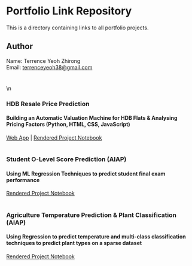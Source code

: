 # Portfolio Link Repository
This is a directory containing links to all portfolio projects.

## Author
Name: Terrence Yeoh Zhirong  
Email: terrenceyeoh38@gmail.com
# 
\n
### HDB Resale Price Prediction
#### Building an Automatic Valuation Machine for HDB Flats & Analysing Pricing Factors (Python, HTML, CSS, JavaScript)
[Web App](https://beanshaped.pythonanywhere.com/) | [Rendered Project Notebook](https://beanshaped.github.io/HDB_Resale_Price_Prediction.html)
# 
### Student O-Level Score Prediction (AIAP)
#### Using ML Regression Techniques to predict student final exam performance 
[Rendered Project Notebook](https://beanshaped.github.io/AIAP_students.html)
# 
### Agriculture Temperature Prediction & Plant Classification (AIAP)
#### Using Regression to predict temperature and multi-class classification techniques to predict plant types on a sparse dataset
[Rendered Project Notebook](https://beanshaped.github.io/aiap19_agriculture.html)
